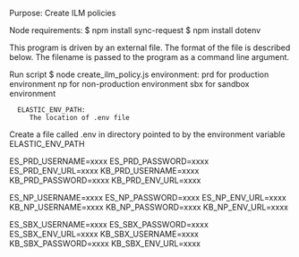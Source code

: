 Purpose: Create ILM policies

Node requirements:
 $ npm install sync-request
 $ npm install dotenv

This program is driven by an external file. The format of the file is described
below. The filename is passed to the program as a command line argument.

Run script
    $ node create_ilm_policy.js <policy-list-filename> <environment>
      environment:
         prd for production environment
         np for non-production environment
         sbx for sandbox environment

      ELASTIC_ENV_PATH:
         The location of .env file   

Create a file called .env in directory pointed to by the environment variable ELASTIC_ENV_PATH

ES_PRD_USERNAME=xxxx
ES_PRD_PASSWORD=xxxx
ES_PRD_ENV_URL=xxxx
KB_PRD_USERNAME=xxxx
KB_PRD_PASSWORD=xxxx
KB_PRD_ENV_URL=xxxx

ES_NP_USERNAME=xxxx
ES_NP_PASSWORD=xxxx
ES_NP_ENV_URL=xxxx
KB_NP_USERNAME=xxxx
KB_NP_PASSWORD=xxxx
KB_NP_ENV_URL=xxxx

ES_SBX_USERNAME=xxxx
ES_SBX_PASSWORD=xxxx
ES_SBX_ENV_URL=xxxx
KB_SBX_USERNAME=xxxx
KB_SBX_PASSWORD=xxxx
KB_SBX_ENV_URL=xxxx
